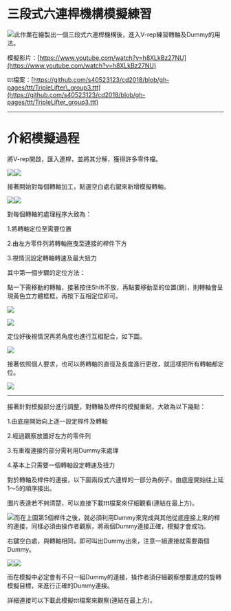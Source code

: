 # 三段式六連桿機構模擬練習

![](/assets/27.png)此作業在繪製出一個三段式六連桿機構後，進入V-rep練習轉軸及Dummy的用法。

模擬影片：​[https://www.youtube.com/watch?v=h8XLkBz27NU](https://www.youtube.com/watch?v=h8XLkBz27NU)​

ttt檔案：[https://github.com/s40523123/cd2018/blob/gh-pages/ttt/TripleLifter\_group3.ttt](https://github.com/s40523123/cd2018/blob/gh-pages/ttt/TripleLifter_group3.ttt)

---

# 介紹模擬過程

將V-rep開啟，匯入連桿，並將其分解，獲得許多零件檔。

![](/assets/12.png)![](/assets/13.png)

接著開始對每個轉軸加工，點選空白處右鍵來新增模擬轉軸。

![](/assets/14.png)![](/assets/15.png)

對每個轉軸的處理程序大致為：

1.將轉軸定位至需要位置

2.由左方零件列將轉軸拖曳至連接的桿件下方

3.視情況設定轉軸轉速及最大扭力

其中第一個步驟的定位方法：

點一下需移動的轉軸，接著按住Shift不放，再點要移動至的位置\(銷\)，則轉軸會呈現黃色立方體框框，再按下互相定位即可。

![](/assets/16.png)

![](/assets/17.png)

定位好後視情況再將角度也進行互相配合，如下圖。

![](/assets/18.png)

接著依照個人要求，也可以將轉軸的直徑及長度進行更改，就這樣把所有轉軸都定位。

![](/assets/28.png)

---

接著針對模擬部分進行調整，對轉軸及桿件的模擬重點，大致為以下幾點：

1.由底座開始向上逐一設定桿件及轉軸

2.經過觀察放置好左方的零件列

3.有重複連接的部分需利用Dummy來處理

4.基本上只需要一個轉軸設定轉速及扭力

對於轉軸及桿件的連接，以下圖兩段式六連桿的一部分為例子，由底座開始往上延1～5的順序接出。

圖片表達若不夠清楚，可以直接下載ttt檔案來仔細觀看\(連結在最上方\)。

![](/assets/21.png)而在上圖第5個桿件之後，就必須利用Dummy來完成與其他從底座接上來的桿的連接，同樣必須由操作者觀察，將兩個Dummy連接正確，模擬才會成功。

右鍵空白處，與轉軸相同，即可叫出Dummy出來，注意一組連接就需要兩個Dummy。

![](/assets/22.png)![](/assets/23.png)

而在模擬中必定會有不只一組Dummy的連接，操作者須仔細觀察想要達成的旋轉模擬目標，來進行正確的Dummy連接。

詳細連接可以下載此模擬ttt檔案來觀察\(連結在最上方\)。

